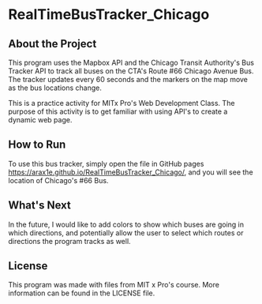# RealTimeBusTracker_Chicago

## About the Project
This program uses the Mapbox API and the Chicago Transit Authority's Bus Tracker API to track all buses on the CTA's Route #66 Chicago Avenue Bus. The tracker updates every 60 seconds and the markers on the map move as the bus locations change.

This is a practice activity for MITx Pro's Web Development Class. The purpose of this activity is to get familiar with using API's to create a dynamic web page. 

## How to Run
To use this bus tracker, simply open the file in GitHub pages https://arax1e.github.io/RealTimeBusTracker_Chicago/, and you will see the location of Chicago's #66 Bus. 

## What's Next
In the future, I would like to add colors to show which buses are going in which directions, and potentially allow the user to select which routes or directions the program tracks as well.

## License
This program was made with files from MIT x Pro's course. More information can be found in the LICENSE file.
